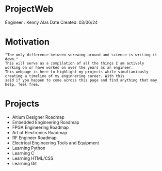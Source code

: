 # ProjectWeb
Engineer : Kenny Alas
Date Created: 03/06/24

Motivation
==========
    "The only difference between screwing around and science is writing it down."
    This will serve as a compilation of all the things I am actively working on or have worked on over the years as an engineer. 
    This webpage is here to highlight my projects while simultaniously creating a timeline of my enginnering career. With this 
    said if you happen to come across this page and find anything that may help, feel free. 

Projects
========
- Altium Designer Roadmap
- Embedded Engineering Roadmap
- FPGA Engineering Roadmap
- Art of Electronics Roadmap
- RF Engineer Roadmap
- Electrical Engineering Tools and Equipment
- Learning Python
- Learning C
- Learning HTML/CSS
- Learning Git

